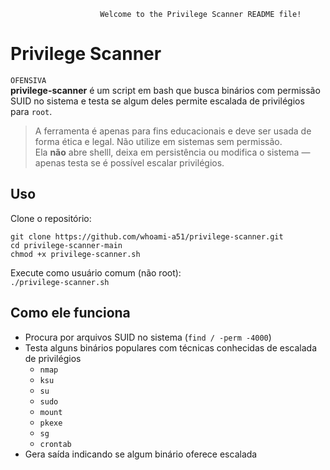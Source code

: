 						Welcome to the Privilege Scanner README file!    

Privilege Scanner  
=============

```OFENSIVA```  
**privilege-scanner** é um script em bash que busca binários com permissão SUID no sistema e testa se algum deles permite escalada de privilégios para `root`.  
  
> A ferramenta é apenas para fins educacionais e deve ser usada de forma ética e legal. Não utilize em sistemas sem permissão.  
> Ela **não** abre shelll, deixa em persistência ou modifica o sistema — apenas testa se é possível escalar privilégios.  
  
Uso
-----------
Clone o repositório:  
  
```git clone https://github.com/whoami-a51/privilege-scanner.git```  
```cd privilege-scanner-main```  
```chmod +x privilege-scanner.sh```  
  
Execute como usuário comum (não root):  
```./privilege-scanner.sh```    
  
Como ele funciona
-----------
- Procura por arquivos SUID no sistema (`find / -perm -4000`)  
- Testa alguns binários populares com técnicas conhecidas de escalada de privilégios  
  - `nmap`  
  - `ksu`  
  - `su`  
  - `sudo`  
  - `mount`  
  - `pkexe`  
  - `sg`  
  - `crontab`   
- Gera saída indicando se algum binário oferece escalada  
    
